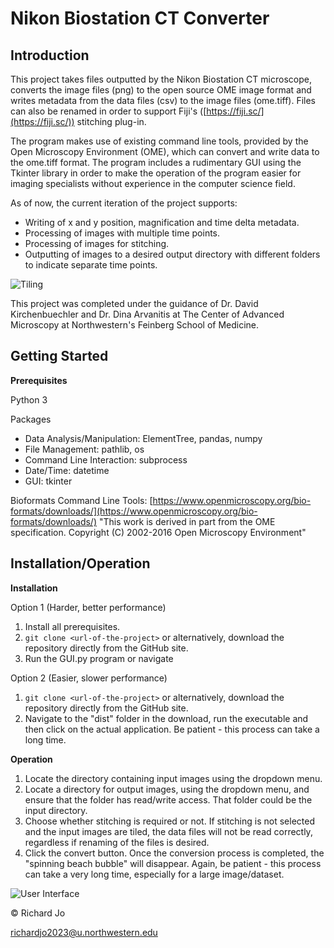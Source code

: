 # Nikon Biostation CT Converter

## Introduction
This project takes files outputted by the Nikon Biostation CT microscope, 
converts the image files (png) to the open source OME image format and writes metadata from the data files (csv) to the image files (ome.tiff). Files can also be renamed in order to support Fiji's ([https://fiji.sc/](https://fiji.sc/)) stitching plug-in.

The program makes use of existing command line tools, provided by the Open Microscopy Environment (OME), which can convert and write data to the ome.tiff format. The program includes a rudimentary GUI using the Tkinter library in order to make the operation of the program easier for imaging specialists without experience in the computer science field. 


As of now, the current iteration of the project supports:

 - Writing of x and y position, magnification and time delta metadata.
 - Processing of images with multiple time points.
 - Processing of images for stitching.
 - Outputting of images to a desired output directory with different folders to indicate separate time points.

![Tiling](https://lh3.googleusercontent.com/fGrshO5wHH6nf9eh3f0BoqPl6BcsBreHtQb4Xf5k7UPNqp54JpQmxj9NaXQNGw61yocUMRBpgHGTvDhwp_HmHJqILJdDNRUxcxaQxA777H_69eYJnNlykJF2G5GwHIP3j234a97KQc-TrTAMrttN_3I3nyob0Zib763jr-25aJ2D8gycTzm6hDHCY8TcqpgUorfHUPBaASfSYO1kfWNWxR30MXKAtMFwRQ48caVsJBqQQbiMtmNi6StjIAqDEyvUa8X27_YnbTaQkeuS_ZjijFX9DlYkoNYR3xBVUc1R_Z5Wy2GjT3EODrRqi7k3-pQs9WwEdQeBjUIbltUTwr-isJ5RiwX9kJCvujI1V8gwYGn1MTJweg36EgYS3M4iz3EZ_EcNBw4Vjrl8SI5CvNsxk9tN0k9vHYCoXMCmJvV-32pvLFZyEDi9i5T9-eyzfFl7Is8CMtA87OayiJ5tOcNVO2BM2JldlwemXu2rlAVh45kxsFbNjLlsVpppXNiIyiZIhU5SrZmNSMRtxPXzCxReYAlYX82QYQv-OzEltPsMrZZVdvY6rzcgHgde9sXM2soE_DRZ6e5ZRhTGAddOq-h3eaAUYN69dcctShemu02kFTW3uec--wnnLAX10q9XvikFZB3vMNhtYDtn_x1uRgSymgxsgwUw2GlsOIJlFgRIOHB-KnWIdeBO=w770-h573-no)

This project was completed under the guidance of Dr. David Kirchenbuechler and Dr. Dina Arvanitis at The Center of Advanced Microscopy at Northwestern's Feinberg School of Medicine.

## Getting Started
**Prerequisites**

Python 3

Packages
 - Data Analysis/Manipulation: ElementTree, pandas, numpy
 - File Management: pathlib, os
 - Command Line Interaction: subprocess
 - Date/Time: datetime
 - GUI: tkinter

Bioformats Command Line Tools: [https://www.openmicroscopy.org/bio-formats/downloads/](https://www.openmicroscopy.org/bio-formats/downloads/)
"This work is derived in part from the OME specification. Copyright (C) 2002-2016 Open Microscopy Environment"

## Installation/Operation
**Installation**

Option 1 (Harder, better performance)
 1. Install all prerequisites.
 2. `git clone <url-of-the-project>` or alternatively, download the repository directly from the GitHub site.
 3. Run the GUI.py program or navigate

Option 2 (Easier, slower performance)

 1. `git clone <url-of-the-project>` or alternatively, download the repository directly from the GitHub site.
 2. Navigate to the "dist" folder in the download, run the executable and then click on the actual application. Be patient - this process can take a long time.

**Operation**
 1. Locate the directory containing input images using the dropdown menu.
 2. Locate a directory for output images, using the dropdown menu, and ensure that the folder has read/write access. That folder could be the input directory.
 3. Choose whether stitching is required or not. If stitching is not selected and the input images are tiled, the data files will not be read correctly, regardless if renaming of the files is desired.
 4. Click the convert button. Once the conversion process is completed, the "spinning beach bubble" will disappear. Again, be patient - this process can take a very long time, especially for a large image/dataset.

![User Interface](https://lh3.googleusercontent.com/AlpFYvJsBkTgupbVuuZfCv0SizPBezHW7b58ju5Or_yHXn3IKo1LzJamPUAppUuqSdysxHx9tpePOXPXEfeguqacVp7DwEc--ZLA42MNHyYJ3ZZfi6fm8ovvxsSd64ysPdKWtPX0X3-xThra_JbqjaTY0SGmAFPo01npM0YEAaawgfntYvnPI5LtFi_KNkhv_bjjKrcBFe4mGWLMcfiSG5hcJe-CZTR1MxIh80fbinvV94Z_2E76NeTfYQt_LdV15VoTggmi2joYySE7jbajI-YzgEp9MB6bt6Y-lf7ldOU2ObKMxSJY0btcYNh6aajLBAbJmwfzAeQqSl4CvSgYvgB7Eg6l42BDur-r50Bz7liB-jSLmWZ0g_nfWZO3ZR05jzq50NLcrxU8_ukMN2cRdNvNQjaWcYjOitFAsgn6YfI9FhgzJa_OOI1arFrXtKb-ttXUSDWMKL6N4UsGmZ9RFiWsAvP__ZGW0ja_jH1s1s3wgE0E0aC-dyIjYML_Z8g52gb_zgCmaApyf1fvWdqxSWmws3Q_zDUWBOhtVV0nJtoQCVYG6glx0ZtRNceMFJeJd96pR5Ajjz0Rrk0KFwNp-LLAW_c7UU__IaZ0h_WqzddJ4ce-huLi9PQAWS7kgdq4T0g2tgipmsH7TW435d6l6QxRoxfkPsyew_hN12QUd3_g5mlKiiLw=w505-h527-no)

© Richard Jo

richardjo2023@u.northwestern.edu
